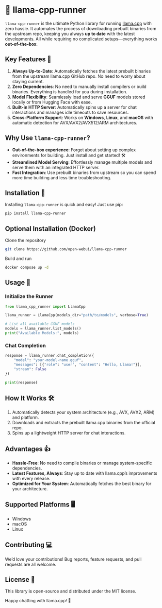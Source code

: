 # 🦙 llama-cpp-runner

`llama-cpp-runner` is the ultimate Python library for running [llama.cpp](https://github.com/ggerganov/llama.cpp) with zero hassle. It automates the process of downloading prebuilt binaries from the upstream repo, keeping you always **up to date** with the latest developments. All while requiring no complicated setups—everything works **out-of-the-box**.

## Key Features 🌟

1. **Always Up-to-Date**: Automatically fetches the latest prebuilt binaries from the upstream llama.cpp GitHub repo. No need to worry about staying current.
2. **Zero Dependencies**: No need to manually install compilers or build binaries. Everything is handled for you during installation.
3. **Model Flexibility**: Seamlessly load and serve **GGUF** models stored locally or from Hugging Face with ease.
4. **Built-in HTTP Server**: Automatically spins up a server for chat interactions and manages idle timeouts to save resources.
5. **Cross-Platform Support**: Works on **Windows**, **Linux**, and **macOS** with automatic detection for AVX/AVX2/AVX512/ARM architectures.


## Why Use `llama-cpp-runner`?

- **Out-of-the-box experience**: Forget about setting up complex environments for building. Just install and get started! 🛠️  
- **Streamlined Model Serving**: Effortlessly manage multiple models and serve them with an integrated HTTP server.
- **Fast Integration**: Use prebuilt binaries from upstream so you can spend more time building and less time troubleshooting.

## Installation 🚀

Installing `llama-cpp-runner` is quick and easy! Just use pip:

```bash
pip install llama-cpp-runner
```

## Optional Installation (Docker)

Clone the repository 

```bash
git clone https://github.com/open-webui/llama-cpp-runner
```

Build and run

```bash
docker compose up -d
```

## Usage 📖

### Initialize the Runner

```python
from llama_cpp_runner import LlamaCpp

llama_runner = LlamaCpp(models_dir="path/to/models", verbose=True)

# List all available GGUF models
models = llama_runner.list_models()
print("Available Models:", models)
```

### Chat Completion

```python
response = llama_runner.chat_completion({
    "model": "your-model-name.gguf",
    "messages": [{"role": "user", "content": "Hello, Llama!"}],
    "stream": False
})

print(response)
```

## How It Works 🛠️

1. Automatically detects your system architecture (e.g., AVX, AVX2, ARM) and platform.
2. Downloads and extracts the prebuilt llama.cpp binaries from the official repo.
3. Spins up a lightweight HTTP server for chat interactions.

## Advantages 👍

- **Hassle-Free**: No need to compile binaries or manage system-specific dependencies.  
- **Latest Features, Always**: Stay up to date with llama.cpp’s improvements with every release.  
- **Optimized for Your System**: Automatically fetches the best binary for your architecture.

## Supported Platforms 🖥️

- Windows
- macOS
- Linux

## Contributing 💻

We’d love your contributions! Bug reports, feature requests, and pull requests are all welcome. 

## License 📜

This library is open-source and distributed under the MIT license.  

Happy chatting with llama.cpp! 🚀